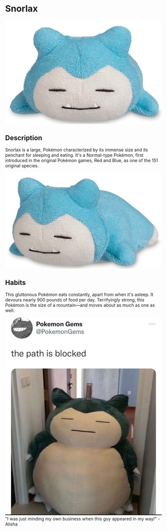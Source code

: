 # Snorlax

![Snor](AYSnorlaxFront.PNG)

## Description
Snorlax is a large, Pokémon characterized by its immense size and its penchant for sleeping and eating. 
It's a Normal-type Pokémon, first introduced in the original Pokémon games, Red and Blue, as one of the 151 original species.

![lax](AYSnorlaxSide.PNG)

## Habits
This gluttonous Pokémon eats constantly, apart from when it's asleep. 
It devours nearly 900 pounds of food per day. 
Terrifyingly strong, this Pokémon is the size of a mountain—and moves about as much as one as well.

![NoEntry](AYNoEntry.PNG)
"I was just minding my own business when this guy appeared in my way!" - Alisha
